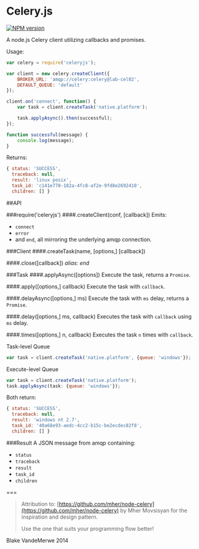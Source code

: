 Celery.js
=============
[![NPM version](https://badge.fury.io/js/celeryjs.svg)](http://badge.fury.io/js/celeryjs)

A node.js Celery client utilizing callbacks and promises.

Usage:
```javascript
var celery = require('celeryjs');

var client = new celery.createClient({
	BROKER_URL: 'amqp://celery:celery@lab-cel02',
	DEFAULT_QUEUE: 'default'
});

client.on('connect', function() {
	var task = client.createTask('native.platform');

	task.applyAsync().then(successful);
});

function successful(message) {
	console.log(message);
}
```

Returns:
```javascript
{ status: 'SUCCESS',
  traceback: null,
  result: 'linux posix',
  task_id: 'c141e770-182a-4fc8-af2e-9fd8e2692410',
  children: [] }
```

##API

###require('celeryjs')
####.createClient(conf, [callback])
Emits:
- `connect`
- `error` 
- and `end`, all mirroring the underlying amqp connection.

###Client
####.createTask(name, [options,] [callback])

####.close([callback]) *alias: end*

###Task
####.applyAsync([options])
Execute the task, returns a `Promise`.

####.apply([options,] callback)
Execute the task with `callback`.

####.delayAsync([options,] ms)
Execute the task with `ms` delay, returns a `Promise`.

####.delay([options,] ms, callback)
Executes the task with `callback` using `ms` delay.

####.times([options,] n, callback)
Executes the task `n` times with `callback`.

Task-level Queue
```Javascript
var task = client.createTask('native.platform', {queue: 'windows'});
```

Execute-level Queue
```Javascript
var task = client.createTask('native.platform');
task.applyAsync(task: {queue: 'windows'});
```

Both return:
```javascript
{ status: 'SUCCESS',
  traceback: null,
  result: 'windows nt 2.7',
  task_id: '40a68e93-aedc-4cc2-b15c-be2ecdec82f8',
  children: [] }
```

###Result
A JSON message from amqp containing:
- `status`
- `traceback`
- `result`
- `task_id`
- `children`






===
> Attribution to: [https://github.com/mher/node-celery](https://github.com/mher/node-celery) by Mher Movsisyan for the inspiration and design pattern.
> 
> Use the one that suits your programming flow better!

Blake VandeMerwe 2014